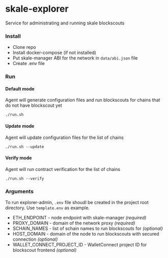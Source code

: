 # skale-explorer
Service for administrating and running skale blockscouts

### Install

- Clone repo
- Install docker-compose (if not installed)
- Put skale-manager ABI for the network in `data/abi.json` file
- Create .env file 

### Run

#### Default mode

Agent will generate configuration files and run blockscouts for chains that do not have blockscout yet
```
./run.sh
```

#### Update mode

Agent will update configuration files for the list of chains
```
./run.sh --update
```

#### Verify mode

Agent will run contract verification for the list of chains
```
./run.sh --verify
```

### Arguments

To run explorer-admin, `.env` file shoudl be created in the project root directory. Use `template.env` as example. 

- ETH_ENDPOINT - node endpoint with skale-manager _(required)_ 
- PROXY_DOMAIN - domain of the network proxy _(required)_
- SCHAIN_NAMES - list of schain names to run blockscouts for _(optional)_
- HOST_DOMAIN - domain of the node to run blockscouts with secured connection   _(optional)_  
- WALLET_CONNECT_PROJECT_ID - WalletConnect project ID for blockscout frontend _(optional)_

